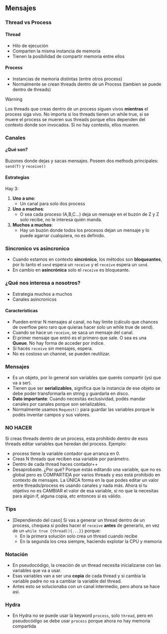 ## Mensajes 

### Thread vs Process

#### Thread

* Hilo de ejecución
* Comparten la misma instancia de memoria
* Tienen la posibilidad de compartir memoria entre ellos

#### Process

* Instancias de memoria distintas (entre otros process)
* Normalmente se crean threads dentro de un Process (tambien se puede dentro de threads)

> [!WARNING]
> Los threads que creas dentro de un process siguen vivos **mientras** el process siga vivo. No importa si los threads tienen un while true, si se muere el process se mueren sus threads porque ellos dependen del contexto donde son invocados. Si no hay contexto, ellos mueren.

### Canales

#### ¿Qué son?

Buzones donde dejas y sacas mensajes. Poseen dos methods principales: `send(T)` y `receive()`

#### Estrategias

Hay 3:
1. **Uno a uno**:
   * Un canal para solo dos process
2. **Uno a muchos**: 
    * O sea cada proceso (A,B,C...) deja un mensaje en el buzón de Z y Z solo recibe, no le interesa quién manda.
3. **Muchos a muchos**:
    * Hay un buzón donde todos los procesos dejan un mensaje y lo puede agarrar cualquiera, no es definido.

### Sincronico vs asincronico
* Cuando estamos en contexto **sincrónico**, los métodos son **bloqueantes**, por lo tanto el `send` espera un `receive` y el `receive` espera un `send`.
* En cambio en **asincrónica** solo el `receive` es bloqueante.

### ¿Qué nos interesa a nosotros?
- Estrategia muchos a muchos
- Canales asincronicos 

#### Características

* Pueden entrar N mensajes al canal, no hay límite (cálculo que chances de overflow pero raro que quieras hacer solo un while true de send).
* Cuando se hace un `receive`, se saca un mensaje del canal.
* El primer mensaje que entró es el primero que sale. O sea es una **Queue**. No hay forma de acceder por índice.
* Si hacés `receive` sin mensajes, espera.
* No es costoso un channel, se pueden reutilizar.

### Mensajes
* Es un objeto, por lo general son variables que querés compartir (ysi que va a ser).
* Tienen que ser **serializables**, significa que la instancia de ese objeto se debe poder transformarla en string y guardarla en disco.
* **Dato importante**: Cuando necesitás exclusividad, podés mandar canales por canales porque son serializables.
* Normalmente usamos `Request()` para guardar las variables porque le podés inventar campos y sus valores.


### NO HACER
Si creas threads dentro de un process, esta prohibido dentro de esos threads editar variables que heredan del process. Ejemplo:
- process tiene la variable contador que arranca en 0.
- Creas N threads que reciben esa variable por parámetro.
- Dentro de cada thread haces contador++
- Desaprobaste.
¿Por qué? Porque estás editando una variable, que no es global pero es COMPARTIDA por varios threads y eso está prohibido en contexto de mensajes. La ÚNICA forma en la que podes editar un valor entre threads/process es usando canales y nada más.
Ahora sí tu objetivo no es CAMBIAR el valor de esa variable, si no que la necesitas para algún if, alguna copia, etc entonces si es válido.


### Tips
* [Dependiendo del caso] Si vas a generar un thread dentro de un process, chequea si podes hacer el `receive` **antes** de generarlo, en vez de un `while true {thread(){...}}` porque:
    * En la primera solución solo crea un thread cuando recibe
    * En la segunda los crea siempre, haciendo explotar la CPU y memoria 

### Notación 
* En pseudocódigo, la creación de un thread necesita inicializarse con las variables que va a usar.
* Esas variables van a ser una **copia** de cada thread y si cambia la variable padre no va a cambiar la variable del thread.
* Antes esto se solucionaba con un canal intermedio, pero ahora se hace así.


### Hydra
* En Hydra no se puede usar la keyword `process`, solo `thread`, pero en pseudocódigo se debe usar `process` porque ahora no hay memoria compartida

